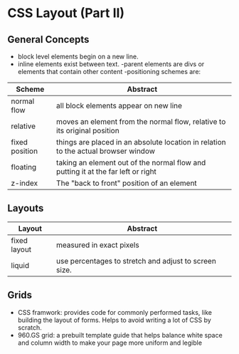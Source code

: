 # CSS Layout (Part II)

## General Concepts

- block level elements begin on a new line.
- inline elements exist between text.
-parent elements are divs or elements that contain other content
-positioning schemes are:

Scheme | Abstract
----- | -----
normal flow | all block elements appear on new line
relative | moves an element from the normal flow, relative to its original position
fixed position | things are placed in an absolute location in relation to the actual browser window
floating | taking an element out of the normal flow and putting it at the far left or right
z-index | The "back to front" position of an element

## Layouts

Layout | Abstract
----- | -----
fixed layout | measured in exact pixels
liquid | use percentages to stretch and adjust to screen size.


## Grids

- CSS framwork: provides code for commonly performed tasks, like building the layout of forms. Helps to avoid writing a lot of CSS by scratch.
- 960.GS grid: a prebuilt template guide that helps balance white space and column width to make your page more uniform and legible



